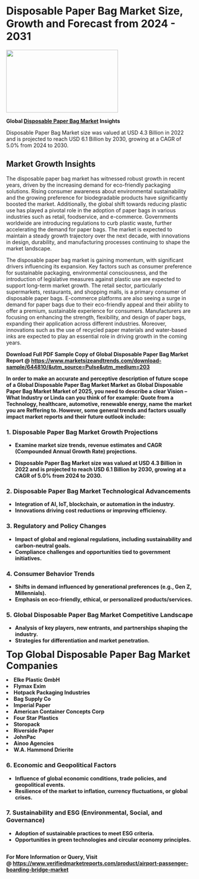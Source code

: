 <H1>Disposable Paper Bag Market Size, Growth and Forecast from 2024 - 2031</H1><img class="aligncenter size-medium wp-image-584254" src="https://thirdeyenews.in/wp-content/uploads/2024/09/Global-Market-Research-300x168.jpeg" alt="" width="300" height="168" /><p><strong>Global&nbsp;<a href="https://www.marketsizeandtrends.com/download-sample/644810/&amp;utm_source=Pulse&amp;utm_medium=203">Disposable Paper Bag Market</a> Insights</strong></p><p>Disposable Paper Bag Market size was valued at USD 4.3 Billion in 2022 and is projected to reach USD 6.1 Billion by 2030, growing at a CAGR of 5.0% from 2024 to 2030.</p><p><h2>Market Growth Insights</h2> <p>The disposable paper bag market has witnessed robust growth in recent years, driven by the increasing demand for eco-friendly packaging solutions. Rising consumer awareness about environmental sustainability and the growing preference for biodegradable products have significantly boosted the market. Additionally, the global shift towards reducing plastic use has played a pivotal role in the adoption of paper bags in various industries such as retail, foodservice, and e-commerce. Governments worldwide are introducing regulations to curb plastic waste, further accelerating the demand for paper bags. The market is expected to maintain a steady growth trajectory over the next decade, with innovations in design, durability, and manufacturing processes continuing to shape the market landscape.</p> <p><strong></strong></p> <p>The disposable paper bag market is gaining momentum, with significant drivers influencing its expansion. Key factors such as consumer preference for sustainable packaging, environmental consciousness, and the introduction of legislative measures against plastic use are expected to support long-term market growth. The retail sector, particularly supermarkets, restaurants, and shopping malls, is a primary consumer of disposable paper bags. E-commerce platforms are also seeing a surge in demand for paper bags due to their eco-friendly appeal and their ability to offer a premium, sustainable experience for consumers. Manufacturers are focusing on enhancing the strength, flexibility, and design of paper bags, expanding their application across different industries. Moreover, innovations such as the use of recycled paper materials and water-based inks are expected to play an essential role in driving growth in the coming years.</p> <p><strong></p><p><span class=""><strong>Download Full PDF Sample Copy of Global Disposable Paper Bag Market Report</strong> @ <a href="https://www.marketsizeandtrends.com/download-sample/644810/&amp;utm_source=Pulse&amp;utm_medium=203" target="_blank">https://www.marketsizeandtrends.com/download-sample/644810/&amp;utm_source=Pulse&amp;utm_medium=203</a></span></p><p>In order to make an accurate and perceptive description of future scope of a Global&nbsp;Disposable Paper Bag Market Market as Global&nbsp;Disposable Paper Bag Market Market of 2025, you need to describe a clear Vision &ndash; What Industry or Linda can you think of for example: Quote from a Technology, healthcare, automotive, renewable energy, name the market you are Reffering to. However, some general trends and factors usually impact market reports and their future outlook include:</p><h3>1.&nbsp;<strong>Disposable Paper Bag Market Growth Projections</strong></h3><ul><li>Examine market size trends, revenue estimates and CAGR (Compounded Annual Growth Rate) projections.</li><li><p>Disposable Paper Bag Market size was valued at USD 4.3 Billion in 2022 and is projected to reach USD 6.1 Billion by 2030, growing at a CAGR of 5.0% from 2024 to 2030.</p></li></ul><h3>2.&nbsp;<strong>Disposable Paper Bag Market Technological Advancements</strong></h3><ul><li>Integration of AI, IoT, blockchain, or automation in the industry.</li><li>Innovations driving cost reductions or improving efficiency.</li></ul><h3>3.&nbsp;<strong>Regulatory and Policy Changes</strong></h3><ul><li>Impact of global and regional regulations, including sustainability and carbon-neutral goals.</li><li>Compliance challenges and opportunities tied to government initiatives.</li></ul><h3>4.&nbsp;<strong>Consumer Behavior Trends</strong></h3><ul><li>Shifts in demand influenced by generational preferences (e.g., Gen Z, Millennials).</li><li>Emphasis on eco-friendly, ethical, or personalized products/services.</li></ul><h3>5.&nbsp;<strong>Global Disposable Paper Bag Market Competitive Landscape</strong></h3><ul><li>Analysis of key players, new entrants, and partnerships shaping the industry.</li><li>Strategies for differentiation and market penetration.</li></ul><p data-pm-slice="1 1 []"><span style="color: inherit; font-family: inherit; font-size: 25px;">Top Global Disposable Paper Bag Market Companies</span></p><div class="" data-test-id=""><p><li>Elke Plastic GmbH</li><li> Flymax Exim</li><li> Hotpack Packaging Industries</li><li> Bag Supply Co</li><li> Imperial Paper</li><li> American Container Concepts Corp</li><li> Four Star Plastics</li><li> Storopack</li><li> Riverside Paper</li><li> JohnPac</li><li> Ainoo Agencies</li><li> W.A. Hammond Drierite</li></p></div><h3>6.&nbsp;<strong>Economic and Geopolitical Factors</strong></h3><ul><li>Influence of global economic conditions, trade policies, and geopolitical events.</li><li>Resilience of the market to inflation, currency fluctuations, or global crises.</li></ul><h3>7.&nbsp;<strong>Sustainability and ESG (Environmental, Social, and Governance)</strong></h3><ul><li>Adoption of sustainable practices to meet ESG criteria.</li><li>Opportunities in green technologies and circular economy principles.</li></ul><h2><strong style="font-size: 14px;">For More Information or Query, Visit @&nbsp;</strong><a style="background-color: #ffffff; font-size: 14px;" href="https://www.marketsizeandtrends.com/report/disposable-paper-bag-market/" target="_blank">https://www.verifiedmarketreports.com/product/airport-passenger-boarding-bridge-market</a></h2>
